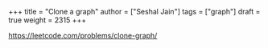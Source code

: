 +++
title = "Clone a graph"
author = ["Seshal Jain"]
tags = ["graph"]
draft = true
weight = 2315
+++

<https://leetcode.com/problems/clone-graph/>
